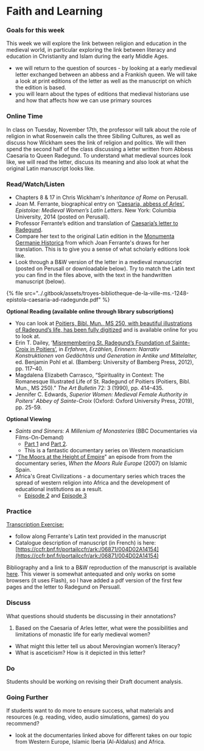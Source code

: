 # Faith and Learning

### Goals for this week

This week we will explore the link between religion and education in the medieval world, in particular exploring the link between literacy and education in Christianity and Islam during the early Middle Ages.

* we will return to the question of sources - by looking at a early medieval letter exchanged between an abbess and a Frankish queen. We will take a look at print editions of the letter as well as the manuscript on which the edition is based. 
* you will learn about the types of editions that medieval historians use and how that affects how we can use primary sources

### **Online Time**

In class on Tuesday, November 17th, the professor will talk about the role of religion in what Rosenwein calls the three Sibiling Cultures, as well as discuss how Wickham sees the link of religion and politics. We will then spend the second half of the class discussing a letter written from Abbess Caesaria to Queen Radegund. To understand what medieval sources look like, we will read the letter, discuss its meaning and also look at what the original Latin manuscript looks like. 

### Read/Watch/Listen

* Chapters 8 & 17 in Chris Wickham's _Inheritance of Rome_ on Perusall. 
* Joan M. Ferrante, biographical entry on ‘[Caesaria, abbess of Arles’](https://epistolae.ctl.columbia.edu/woman/25209.html), _Epistolae: Medieval Women’s Latin Letters_. New York: Columbia University, 2014 \(posted on Perusall\).
* Professor Ferrante’s edition and translation of [Caesaria’s letter to Radegund](https://epistolae.ctl.columbia.edu/letter/915.html).
* Compare her text to the original Latin edition in the [Monumenta Germanie Historica](https://www.dmgh.de/mgh_epp_3/index.htm#page/450/mode/1up) from which Joan Ferrante's draws for her translation. This is to give you a sense of what scholarly editions look like. 
* Look through a B&W version of the letter in a medieval manuscript \(posted on Perusall or downloadable below\). Try to match the Latin text you can find in the files above, with the text in the handwritten manuscript \(below\). 

{% file src="../.gitbook/assets/troyes-bibliotheque-de-la-ville-ms.-1248-epistola-caesaria-ad-radegunde.pdf" %}

**Optional Reading \(available online through library subscriptions\)**

* You can look at [Poitiers, Bibl. Mun., MS 250, with beautiful illustrations of Radegund’s life, has been fully digitized](https://www.bm-poitiers.fr/Default/digital-viewer/c-1117076) and is available online for you to look at. 
* Erin T. Dailey, ‘[Misremembering St. Radegund’s Foundation of Sainte-Croix in Poitiers’](https://d-nb.info/1058948059/34), in _Erfahren, Erzählen, Erinnern: Narrativ Konstruktionen von Gedächtnis und Generation in Antike und Mittelalter,_ ed. Benjamin Pohl et al. \(Bamberg: University of Bamberg Press, 2012\), pp. 117–40.
* Magdalena Elizabeth Carrasco, “Spirituality in Context: The Romanesque Illustrated Life of St. Radegund of Poitiers \(Poitiers, Bibl. Mun., MS 250\).” _The Art Bulletin_ 72: 3 \(1990\), pp. 414–435. 
* Jennifer C. Edwards, _Superior Women: Medieval Female Authority in Poiters’ Abbey of Sainte-Croix_ \(Oxford: Oxford University Press, 2019\), pp. 25-59.

**Optional Viewing**

* _Saints and Sinners: A Millenium of Monasteries_ \(BBC Documentaries via Films-On-Demand\)
  *  [Part 1](http://proxy.library.carleton.ca/login?url=https://fod.infobase.com/PortalPlaylists.aspx?wID=104730&xtid=95209) and [Part 2](http://proxy.library.carleton.ca/login?url=https://fod.infobase.com/PortalPlaylists.aspx?wID=104730&xtid=95210). 
  * This is a fantastic documentary series on Western monasticism
* "[The Moors at the Height of Empire](http://proxy.library.carleton.ca/login?url=https://fod.infobase.com/PortalPlaylists.aspx?wID=104730&xtid=37635)" an episode from from the documentary series, _When the Moors Rule Europe_ \(2007\) on Islamic Spain.
* Africa's Great Civilizations - a documentary series which traces the spread of western religion into Africa and the development of educational institutions as a result. 
  * [Episode 2](http://proxy.library.carleton.ca/login?url=https://fod.infobase.com/PortalPlaylists.aspx?wID=104730&xtid=144351) and [Episode 3](http://proxy.library.carleton.ca/login?url=https://fod.infobase.com/PortalPlaylists.aspx?wID=104730&xtid=144352)

### Practice

[Transcription Exercise:](../exercises/transcription-exercise.md) 

* follow along Ferrante's Latin text provided in the manuscript
* Catalogue description of manuscript \(in French\) is here: [https://ccfr.bnf.fr/portailccfr/ark:/06871/004D02A14154](https://ccfr.bnf.fr/portailccfr/ark:/06871/004D02A14154)

Bibliography and a link to a B&W reproduction of the manuscript is available [here](https://portail.mediatheque.grand-troyes.fr/iguana/www.main.cls?surl=search#RecordId=2.2094). This viewer is somewhat antequated and only works on some browsers \(it uses Flash\), so I have added a pdf version of the first few pages and the letter to Radegund on Persuall.  

### **Discuss**

What questions should students be discussing in their annotations?

1. Based on the Caesaria of Arles letter, what were the possibilities and limitations of monastic life for early medieval women?

* What might this letter tell us about Merovingian women’s literacy?
* What is asceticism? How is it depicted in this letter?

### **Do**

Students should be working on revising their Draft document analysis. 

### Going Further

If students want to do more to ensure success, what materials and resources \(e.g. reading, video, audio simulations, games\) do you recommend?

* look at the documentaries linked above for different takes on our topic from Western Europe, Islamic Iberia \(Al-Aldalus\) and Africa. 

